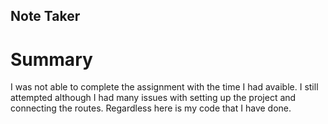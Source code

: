 ## Note Taker

# Summary 

I was not able to complete the assignment with the time I had avaible. I still attempted although I had many issues with setting up the project and connecting the routes. Regardless here is my code that I have done. 